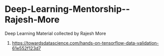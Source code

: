 # Deep-Learning-Mentorship--Rajesh-More
Deep Learning Material collected by Rajesh More

1. https://towardsdatascience.com/hands-on-tensorflow-data-validation-61e552f123d7
